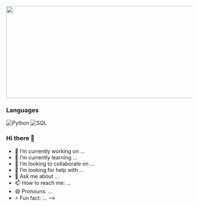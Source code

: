 <img src="/main.gif" width="1280" height="250">

### Languages

![Python](https://img.shields.io/badge/-Python-000?&logo=Python)
![SQL](https://img.shields.io/badge/-SQL-000?&logo=MySQL)



### Hi there 👋


- 🔭 I’m currently working on ...
- 🌱 I’m currently learning ...
- 👯 I’m looking to collaborate on ...
- 🤔 I’m looking for help with ...
- 💬 Ask me about ...
- 📫 How to reach me: ...
- 😄 Pronouns: ...
- ⚡ Fun fact: ...
-->
